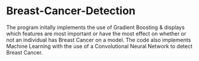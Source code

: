 # Breast-Cancer-Detection
The program initally implements the use of Gradient Boosting &amp; displays which features are most important or have the most effect on whether or not an individual has Breast Cancer on a model. The code also implements Machine Learning with the use of a Convolutional Neural Network to detect Breast Cancer. 
